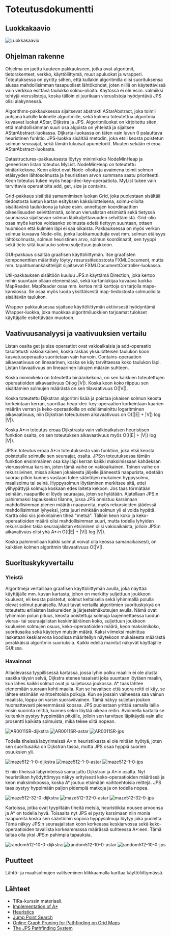 # Toteutusdokumentti

## Luokkakaavio
![Luokkakaavio](kuvat/luokkakaavio.png)

## Ohjelman rakenne
Ohjelma on jaettu kuuteen pakkaukseen, jotka ovat algoritmit, tietorakenteet, verkko, käyttöliittymä, muut apuluokat ja wrapperi. Toteutuksessa on pyritty siihen, että kullakin algoritmilla olisi suorituksensa alussa mahdollisimman tasapuoliset lähtökohdat, joten niillä on käytettävissä vain verkkoa esittävä taulukko solmu-olioita. Käytössä ei ole esim. valmiiksi tehtyjä vieruslistoja, koska tällöin ei juurikaan vieruslistoja hyödyntävä JPS olisi alakynnessä.

Algorithms-pakkauksessa sijaitsevat abstrakti AStarAbstract, joka toimii pohjana kaikille kolmelle algoritmille, sekä kolmea toteutettua algoritmia kuvaavat luokat AStar, Dijkstra ja JPS. Algoritmiluokat on kirjoitettu siten, että mahdollisimman suuri osa algoista on yhteistä ja sijaitsee AStarAbstract-luokassa. Dijksrta-luokassa on täten vain luvun 0 palauttava heuristinen funktio. JPS-luokka sisältää metodin, joka etsii keosta poistetun solmun seuraajat, sekä tämän lukuisat apumetodit. Muuten sekään ei eroa AStarAbstract-luokasta.

Datastructures-pakkauksesta löytyy minimikeko NodeMinHeap ja geneerisen listan toteutus MyList. NodeMinHeap on toteutettu binäärikekona. Keon alkiot ovat Node-olioita ja avaimena toimii solmun etäisyyden lähtösolmusta ja heuristisen arvon summana saatu prioriteetti. Keon toteutus tukee myös heap-dec-key-operaatiota. MyList tukee vain tarvittavia operaatioita add, get, size ja contains.

Grid-pakkaus sisältää samannimisen luokan Grid, joka puolestaan sisältää tiedostosta luetun kartan esityksen kaksiulotteisena, solmu-olioita sisältävänä taulukkona ja tukee esim. annettujen koordinaattien oikeellisuuden selvittämistä, solmun vieruslistan etsimistä sekä tietyssä suunnassa sijaitsevan solmun läpikuljettavuuden selvittämistä. Grid-olio osaa myös kertoa voidaanko solmusta edetä tiettyyn suuntaan, ottaen huomioon että kulmien läpi ei saa oikaista. Pakkauksessa on myös verkon solmua kuvaava Node-olio, jonka luokkamuuttujia ovat mm. solmun etäisyys lähtösolmusta, solmun heuristinen arvo, solmun koordinaatit, sen tyyppi sekä tieto siitä kuuluuko solmu suljettuun joukkoon.

GUI-pakkaus sisältää graafisen käyttöliittymän. Itse graafisten komponenttien määrittely löytyy resurssitiedostosta FXMLDocument, mutta mm. tapahtumankäsittelijät sijaitsevat FXMLDocumentController-luokassa.

Util-pakkauksen sisältöön kuuluu JPS:n käyttämä Direction, joka kertoo mihin suuntaan ollaan etenemässä, sekä kartanlukijaa kuvaava luokka MapReader. MapReader osaa mm. kertoa mitä karttoja on tarjolla maps-kansiossa. Se osaa myös luoda yksittäisestä map-tiedostosta solmuolioita sisältävän taulukon.

Wrapper pakkauksessa sijaitsee käyttöliittymän aktiivisesti hyödyntämä Wrapper-luokka, joka muokkaa algoritmiluokkien tarjoamat tulokset käyttäjälle esitettävään muotoon.

## Vaativuusanalyysi ja vaativuuksien vertailu
Listan osalta get ja size operaatiot ovat vakioaikaisia ja add-operaatio tasoitetusti vakioaikainen, koska raskas yksiulotteisen taulukon koon kasvatusoperaatio suoritetaan vain harvoin. Contains-operaation aikavaativuus on lineaarinen, koska se käy tarvittaessa koko taulukon läpi. Listan tilavaativuus on lineaarinen lukujen määrän suhteen.

Koska minimikeko on toteutettu binäärikekona, on sen kaikkien toteutettujen operaatioiden aikavaativuus O(log |V|). Koska keon koko riippuu sen sisältämien solmujen määrästä on sen tilavaativuus O(|V|).

Koska toteutettu Dijkstran algoritmi lisää ja poistaa jokaisen solmun keosta korkeintaan kerran, suorittaa heap-dec-key-operaation korkeintaan kaarien määrän verran ja keko-operaatioilla on edellämainittu logaritminen aikavaativuus, niin Dijkstran toteutuksen aikavaativuus on O((|E| + |V|) log |V|).

Koska A*:n toteutus eroaa Dijkstrasta vain valkioaikaisen heuristisen funktion osalta, on sen toteutuksen aikavaativuus myös O((|E| + |V|) log |V|).

JPS:n toteutus eroaa A*:n toteutuksesta vain funktion, joka etsii keosta poistetulle solmulle sen seuraajat, osalta. JPS:n toteutuksessa tämän funktion ensimmäinen osa käy läpi kerran kaikki maksimissaan kahdeksan vierussolmua karsien, joten tämä vaihe on vakioaikainen. Toinen vaihe on rekursiivinen, missä alkaen jokaisesta jäljelle jääneestä naapurista, edetään suoraa pitkin kunnes vastaan tulee sääntöjen mukainen hyppysolmu, maalisolmu tai seinä. Hyppysolmun löytäminen merkitsee sitä, ettei ylihypättyjä solmuja koskaan edes laiteta kekoon. Jos taas törmätään seinään, naapurille ei löydy seuraajaa, joten se hylätään. Ajatellaan JPS:n pahimmaksi tapaukseksi tilanne, jossa JPS onnistuu karsimaan mahdollisimman pienen määrän naapureita, myös rekursioiden jäädessä mahdollisimman lyhyeksi, jotta juuri minkään solmun yli ei voida hypätä. Kartta olisi siis jonkinlainen tiheä "metsä". Tällöin keon koko ja keko-operaatioiden määrä olisi mahdollisimman suuri, mutta todella lyhyiden rekursioiden takia seuraajalistan etsiminen olisi vakioaikaista, jolloin JPS:n aikavativuus olisi yhä A*:n O((|E| + |V|) log |V|).

Koska pahimmillaan kaikki solmut voivat olla keossa samanaikaisesti, on kaikkien kolmen algoritmin tilavaativuus O(|V|).

## Suorituskykyvertailu

### Yleistä
Algoritmeja vertaillaan graafisen käyttöliittymän avulla, joka näyttää käyttäjälle mm. kuvan kartasta, johon on merkitty suljettuun joukkoon kuuluvat, eli keosta poistetut, solmut keltaisella sekä lyhimmällä polulla olevat solmut punaisella. Muut tavat vertailla algoritmien suorituskykyä on toteutettu erilaisten laskureiden ja järjestelmäkutsujen avulla. Nämä ovat lyhimmän polun pituus, keosta poistettuja solmuja laajennettaessa luodun vieras- tai seuraajalistan keskimääräinen koko, suljettuun joukkoon kuuluvien solmujen osuus, keko-operaatioiden määrä, keon maksimikoko, suoritusaika sekä käytetyn muistin määrä. Kaksi viimeksi mainittua lasketaan keskiarvona koodissa määritellyn näytekoon mukaisesta määrästä peräkkäisiä algoritmin suoriuksia. Kaikki edellä mainitut näkyvät käyttäjälle GUI:ssa.

### Havainnot
Allaolevassa tyypillisessä kartassa, jossa lyhin polku maaliin ei ole alusta saakka täysin selvä, Dijkstra etenee tasaiseti joka suuntaan löytäen maalin, kun lähes kaikki solmut ovat jo suljetussa joukossa. A* taas lähtee etenemään suoraan kohti maalia. Kun se havaitsee että suora reitti ei käy, se lähtee etsimään vaihtoehtoisia polkuja. Kun se jossain vaiheessa saa vainun maalista, loppu on varsin suoraviivainen. Tämä näkyy suljetun joukon huomattavasti pienemmässä koossa. JPS puolestaan yrittää samalla lailla ensin suorinta reittiä, kunnes sekin löytää oikean reitin. Avoimella kartalla se kuitenkin pystyy hyppimään pitkälle, jolloin sen tarvitsee läpikäydä vain alle prosentti kaikista solmuista, mikä tekee siitä nopean.

![AR0011SR-dijkstra](kuvat/AR0011SR-dijkstra.png)
![AR0011SR-astar](kuvat/AR0011SR-astar.png)
![AR0011SR-jps](kuvat/AR0011SR-jps.png)

Todella tiheissä labyrinteissä A*:n heuristiikasta ei ole mitään hyötyä, joten sen suoritusaika on Dijkstran tasoa, mutta JPS osaa hyppiä suorien osuuksien yli.

![maze512-1-0-dijkstra](kuvat/maze512-1-0-dijkstra.png)
![maze512-1-0-astar](kuvat/maze512-1-0-astar.png)
![maze512-1-0-jps](kuvat/maze512-1-0-jps.png)

Ei niin tiheissä labyrinteissä sama juttu Dijkstran ja A*:n osalta. Nyt heuristiikan hyödyttömyys näkyy erityisesti keko-operaatioiden määrässä ja keon maksimikoossa, koska A* joutuu etsimään vaihtoehtoisia reittejä. JPS taas pystyy hyppimään paljon pidempiä matkoja ja on todella nopea.

![maze512-32-0-dijkstra](kuvat/maze512-32-0-dijkstra.png)
![maze512-32-0-astar](kuvat/maze512-32-0-astar.png)
![maze512-32-0-jps](kuvat/maze512-32-0-jps.png)

Kartoissa, jotka ovat tyypiltään tiheitä metsiä, heuristiikka nousee arvoonsa ja A* on todella hyvä. Toisaalta nyt JPS ei pysty karsimaan niin monia naapureita koska sen sääntöihin sopivia hyppysolmuja löytyy joka puolelta. Tämä näkyy JPS:n seuraajalistan koon korkeassa keskiarvossa sekä keko-operaatioiden tavallista korkeammassa määrässä suhteessa A*:een. Tämä taitaa olla yksi JPS:n pahimpia tapauksia.

![random512-10-0-dijkstra](kuvat/random512-10-0-dijkstra.png)
![random512-10-0-astar](kuvat/random512-10-0-astar.png)
![random512-10-0-jps](kuvat/random512-10-0-jps.png)

## Puutteet
Lähtö- ja maalisolmujen valitseminen klikkaamalla karttaa käyttöliittymässä.

## Lähteet
- TiRa-kurssin materiaali.
- [Implementation of A*](http://www.redblobgames.com/pathfinding/a-star/implementation.html)
- [Heuristics](http://theory.stanford.edu/~amitp/GameProgramming/Heuristics.html)
- [Jump Point Search](https://harablog.wordpress.com/2011/09/07/jump-point-search/)
- [Online Graph Pruning for Pathfinding on Grid Maps](http://users.cecs.anu.edu.au/~dharabor/data/papers/harabor-grastien-aaai11.pdf)
- [The JPS Pathfinding System](http://users.cecs.anu.edu.au/~dharabor/data/papers/harabor-grastien-socs12.pdf)
